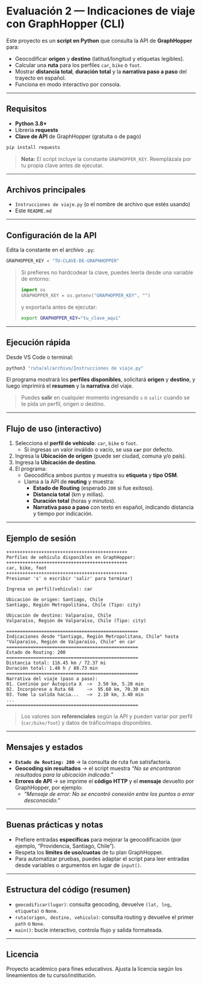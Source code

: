 # Evaluación 2 — Indicaciones de viaje con GraphHopper (CLI)

Este proyecto es un **script en Python** que consulta la API de **GraphHopper** para:
- Geocodificar **origen** y **destino** (latitud/longitud y etiquetas legibles).
- Calcular una **ruta** para los perfiles `car`, `bike` o `foot`.
- Mostrar **distancia total**, **duración total** y la **narrativa paso a paso** del trayecto en español.
- Funciona en modo interactivo por consola.

---

## Requisitos

- **Python 3.8+**
- Librería **requests**
- **Clave de API** de GraphHopper (gratuita o de pago)

```bash
pip install requests
```

> **Nota:** El script incluye la constante `GRAPHOPPER_KEY`. Reemplázala por tu propia clave antes de ejecutar.

---

## Archivos principales

- `Instrucciones de viaje.py` (o el nombre de archivo que estés usando)
- Este `README.md`

---

## Configuración de la API

Edita la constante en el archivo `.py`:

```python
GRAPHOPPER_KEY = "TU-CLAVE-DE-GRAPHHOPPER"
```

> Si prefieres no hardcodear la clave, puedes leerla desde una variable de entorno:
>
> ```python
> import os
> GRAPHOPPER_KEY = os.getenv("GRAPHOPPER_KEY", "")
> ```
> y exportarla antes de ejecutar:
> ```bash
> export GRAPHOPPER_KEY="tu_clave_aquí"
> ```

---

## Ejecución rápida

Desde VS Code o terminal:

```bash
python3 "ruta/al/archivo/Instrucciones de viaje.py"
```

El programa mostrará los **perfiles disponibles**, solicitará **origen** y **destino**, y luego imprimirá el **resumen** y la **narrativa** del viaje.

> Puedes **salir** en cualquier momento ingresando `s` o `salir` cuando se te pida un perfil, origen o destino.

---

## Flujo de uso (interactivo)

1. Selecciona el **perfil de vehículo**: `car`, `bike` o `foot`.  
   - Si ingresas un valor inválido o vacío, se usa **`car`** por defecto.
2. Ingresa la **Ubicación de origen** (puede ser ciudad, comuna y/o país).
3. Ingresa la **Ubicación de destino**.
4. El programa:
   - Geocodifica ambos puntos y muestra su **etiqueta** y **tipo OSM**.
   - Llama a la API de **routing** y muestra:
     - **Estado de Routing** (esperado `200` si fue exitoso).
     - **Distancia total** (km y millas).
     - **Duración total** (horas y minutos).
     - **Narrativa paso a paso** con texto en español, indicando distancia y tiempo por indicación.

---

## Ejemplo de sesión

```
+++++++++++++++++++++++++++++++++++++++++++++
Perfiles de vehículo disponibles en GraphHopper:
+++++++++++++++++++++++++++++++++++++++++++++
car, bike, foot
+++++++++++++++++++++++++++++++++++++++++++++
Presionar 's' o escribir 'salir' para terminar)

Ingresa un perfil(vehículo): car

Ubicación de origen: Santiago, Chile
Santiago, Región Metropolitana, Chile (Tipo: city)

Ubicación de destino: Valparaíso, Chile
Valparaíso, Región de Valparaíso, Chile (Tipo: city)

=================================================
Indicaciones desde °Santiago, Región Metropolitana, Chile° hasta °Valparaíso, Región de Valparaíso, Chile° en car
=================================================
Estado de Routing: 200
=================================================
Distancia total: 116.45 km / 72.37 mi
Duración total: 1.48 h / 88.73 min
=================================================
Narrativa del viaje (paso a paso):
01. Continúe por Autopista X  —>  3.50 km, 5.20 min
02. Incorpórese a Ruta 68     —>  95.60 km, 70.30 min
03. Tome la salida hacia...   —>  2.10 km, 3.40 min
...
=================================================
```

> Los valores son **referenciales** según la API y pueden variar por perfil (`car/bike/foot`) y datos de tráfico/mapa disponibles.

---

## Mensajes y estados

- **`Estado de Routing: 200`** → la consulta de ruta fue satisfactoria.  
- **Geocoding sin resultados** → el script muestra *“No se encontraron resultados para la ubicación indicada.”*  
- **Errores de API** → se imprime el **código HTTP** y el **mensaje** devuelto por GraphHopper, por ejemplo:
  - *“Mensaje de error: No se encontró conexión entre los puntos o error desconocido.”*

---

## Buenas prácticas y notas

- Prefiere entradas **específicas** para mejorar la geocodificación (por ejemplo, “Providencia, Santiago, Chile”).
- Respeta los **límites de uso/cuotas** de tu plan GraphHopper.
- Para automatizar pruebas, puedes adaptar el script para leer entradas desde variables o argumentos en lugar de `input()`.

---

## Estructura del código (resumen)

- `geocodificar(lugar)`: consulta geocoding, devuelve `(lat, lng, etiqueta)` o `None`.
- `ruta(origen, destino, vehiculo)`: consulta routing y devuelve el primer `path` o `None`.
- `main()`: bucle interactivo, controla flujo y salida formateada.

---

## Licencia

Proyecto académico para fines educativos. Ajusta la licencia según los lineamientos de tu curso/institución.
